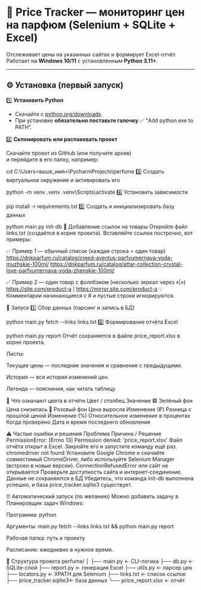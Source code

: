 # 💎 Price Tracker — мониторинг цен на парфюм (Selenium + SQLite + Excel)

Отслеживает цены на указанных сайтах и формирует Excel-отчёт.  
Работает на **Windows 10/11** с установленным **Python 3.11+**.

---

## ⚙️ Установка (первый запуск)

1️⃣ **Установить Python**

- Скачайте с [python.org/downloads](https://www.python.org/downloads/).
- При установке **обязательно поставьте галочку** ✅ “Add python.exe to PATH”.

2️⃣ **Склонировать или распаковать проект**

Скачайте проект из GitHub (или получите архив)  
и перейдите в его папку, например:

cd C:\Users\<ваше_имя>\PycharmProjects\perfume
3️⃣ Создать виртуальное окружение и активировать его

python -m venv .venv
.venv\Scripts\activate
4️⃣ Установить зависимости

pip install -r requirements.txt
5️⃣ Создать и инициализировать базу данных

python main.py init-db
📄 Добавление ссылок на товары
Откройте файл links.txt (создаётся в корне проекта).
Вставляйте ссылки построчно, вот примеры:

✅ Пример 1 — обычный список (каждая строка = один товар)
https://dnkparfum.ru/catalog/creed-aventus-parfyumernaya-voda-muzhskie-100ml/
https://dnkparfum.ru/catalog/attar-collection-crystal-love-parfyumernaya-voda-zhenskie-100ml/

✅ Пример 2 — один товар с фоллбэком (несколько зеркал через «|»)
https://site.com/product-a | https://mirror.site.com/product-a
💡 Комментарии начинающиеся с # и пустые строки игнорируются.

🚀 Запуск
1️⃣ Сбор данных (парсинг и запись в БД)

python main.py fetch --links links.txt
2️⃣ Формирование отчёта Excel

python main.py report
Отчёт сохраняется в файле price_report.xlsx в корне проекта.

Листы:

Текущие цены — последние значения и сравнение с предыдущими.

История — вся история изменений цен.

Легенда — пояснения, как читать таблицу.

🎨 Что означают цвета в отчёте
Цвет / столбец	Значение
🟩 Зелёный фон	Цена снизилась
🩷 Розовый фон	Цена выросла
Изменение (₽)	Разница с прошлой ценой
Изменение (%)	Относительное изменение в процентах
Когда проверено	Дата и время последнего обновления

⚠️ Частые ошибки и решения
Проблема	Причина / Решение
PermissionError: [Errno 13] Permission denied: 'price_report.xlsx'	Файл отчёта открыт в Excel. Закройте его и запустите команду ещё раз.
chromedriver not found	Установите Google Chrome и скачайте совместимый ChromeDriver, либо используйте Selenium Manager (встроен в новые версии).
ConnectionRefusedError или сайт не открывается	Проверьте доступность сайта и интернет-соединение.
Данные не сохраняются в БД	Убедитесь, что команда init-db выполнена успешно, и база price_tracker.sqlite3 существует.

⏰ Автоматический запуск (по желанию)
Можно добавить задачу в Планировщик задач Windows:

Программа: python

Аргументы: main.py fetch --links links.txt && python main.py report

Рабочая папка: путь к проекту

Расписание: ежедневно в нужное время.

🧩 Структура проекта
perfume/
│
├── main.py              ← CLI-логика
├── db.py                ← SQLite-слой
├── report.py            ← генерация Excel
├── utils.py             ← парсер цен
├── locators.py          ← XPATH для Selenium
├── links.txt            ← список ссылок
├── price_tracker.sqlite3← база данных
└── price_report.xlsx    ← отчёт
